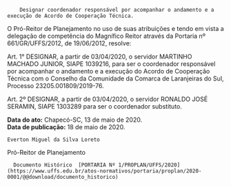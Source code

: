         Designar coordenador responsável por acompanhar o andamento e a execução de Acordo de Cooperação Técnica.  

O Pró-Reitor de Planejamento no uso de suas atribuições e tendo em vista a delegação de competência do Magnífico Reitor através da Portaria nº 661/GR/UFFS/2012, de 19/06/2012, resolve:

 Art. 1° DESIGNAR, a partir de 03/04/2020, o servidor MARTINHO MACHADO JUNIOR, SIAPE 1039216, para ser o coordenador responsável por acompanhar o andamento e a execução do Acordo de Cooperação Técnica com o Conselho da Comunidade da Comarca de Laranjeiras do Sul, Processo 23205.001809/2019-76.

 Art. 2º DESIGNAR, a partir de 03/04/2020, o servidor RONALDO JOSÉ SERAMIN, SIAPE 1303289 para ser o coordenador substituto.

   **Data do ato:** Chapecó-SC, 13 de maio de 2020.   
 **Data de publicação:**  18 de maio de 2020. 

    Everton Miguel da Silva Loreto   
 Pró-Reitor de Planejamento 

      Documento Histórico  [PORTARIA Nº 1/PROPLAN/UFFS/2020](https://www.uffs.edu.br/atos-normativos/portaria/proplan/2020-0001/@@download/documento_historico)     
      